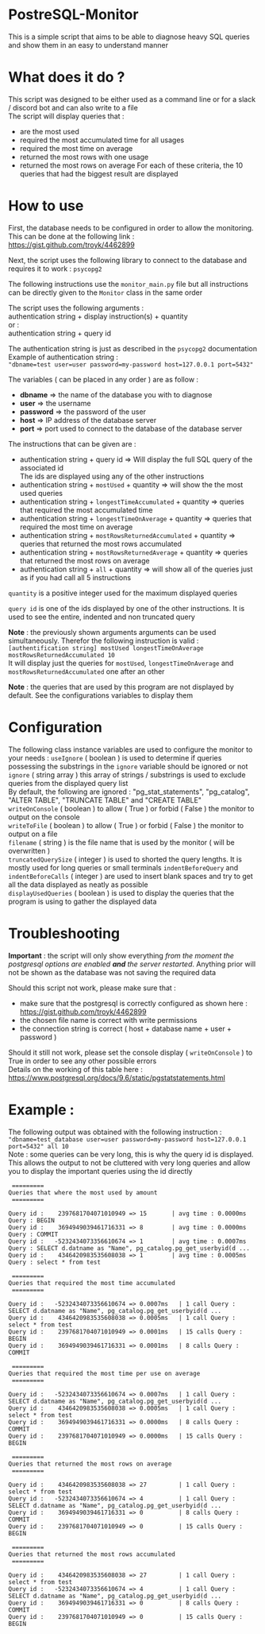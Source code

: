 # PostreSQL-Monitor
This is a simple script that aims to be able to diagnose heavy SQL queries and show them in an easy to understand manner 

# What does it do ?
This script was designed to be either used as a command line or for a slack / discord bot and can also write to a file<br/>
The script will display queries that :
- are the most used
- required the most accumulated time for all usages
- required the most time on average
- returned the most rows with one usage
- returned the most rows on average
For each of these criteria, the 10 queries that had the biggest result are displayed

# How to use
First, the database needs to be configured in order to allow the monitoring. This can be done at the following link : <a href='https://gist.github.com/troyk/4462899'>https://gist.github.com/troyk/4462899</a>

Next, the script uses the following library to connect to the database and requires it to work : `psycopg2`

The following instructions use the `monitor_main.py` file but all instructions can be directly given to the `Monitor` class in the same order

The script uses the following arguments : <br/>
authentication string + display instruction(s) + quantity<br/>
or :<br/>
authentication string + query id

The authentication string is just as described in the `psycopg2` documentation<br/>
Example of authentication string :<br />
`"dbname=test user=user password=my-password host=127.0.0.1 port=5432"`

The variables ( can be placed in any order ) are as follow :
- **dbname** => the name of the database you with to diagnose
- **user** => the username
- **password** => the password of the user
- **host** => IP address of the database server
- **port** => port used to connect to the database of the database server

The instructions that can be given are :
- authentication string + query id => Will display the full SQL query of the associated id<br/>
The ids are displayed using any of the other instructions
- authentication string + `mostUsed` + quantity => will show the the most used queries
- authentication string + `longestTimeAccumulated` + quantity => queries that required the most accumulated time
- authentication string + `longestTimeOnAverage` + quantity => queries that required the most time on average
- authentication string + `mostRowsReturnedAccumulated` + quantity => queries that returned the most rows accumulated
- authentication string + `mostRowsReturnedAverage` + quantity => queries that returned the most rows on average
- authentication string + `all` + quantity => will show all of the queries just as if you had call all 5 instructions

`quantity` is a positive integer used for the maximum displayed queries

`query id` is one of the ids displayed by one of the other instructions. It is used to see the entire, indented and non truncated query

**Note** : the previously shown arguments arguments can be used simultaneously. Therefor the following instruction is valid :<br/>
`[authentification string] mostUsed longestTimeOnAverage mostRowsReturnedAccumulated 10`<br/>
It will display just the queries for `mostUsed`, `longestTimeOnAverage` and `mostRowsReturnedAccumulated` one after an other

**Note** : the queries that are used by this program are not displayed by default. See the configurations variables to display them

# Configuration

The following class instance variables are used to configure the monitor to your needs :
`useIgnore` ( boolean ) is used to determine if queries possessing the substrings in the `ignore` variable should be ignored or not<br/>
`ignore` ( string array ) this array of strings / substrings is used to exclude queries from the displayed query list<br/>
By default, the following are ignored : "pg_stat_statements", "pg_catalog", "ALTER TABLE", "TRUNCATE TABLE" and "CREATE TABLE"<br/>
`writeOnConsole` ( boolean ) to allow ( True ) or forbid ( False ) the monitor to output on the console<br/>
`writeToFile` ( boolean ) to allow ( True ) or forbid ( False ) the monitor to output on a file<br/>
`filename` ( string ) is the file name that is used by the monitor ( will be overwritten )<br/>
`truncatedQuerySize` ( integer ) is used to shorted the query lengths. It is mostly used for long queries or small terminals
`indentBeforeQuery` and `indentBeforeCalls` ( integer ) are used to insert blank spaces and try to get all the data displayed as neatly as possible <br/>
`displayUsedQueries` ( boolean ) is used to display the queries that the program is using to gather the displayed data

# Troubleshooting
**Important** : the script will only show everything *from the moment the postgresql options are enabled* ***and*** *the server restarted*. Anything prior will not be shown as the database was not
saving the required data

Should this script not work, please make sure that :
- make sure that the postgresql is correctly configured as shown here : https://gist.github.com/troyk/4462899
- the chosen file name is correct with write permissions
- the connection string is correct ( host + database name + user + password )

Should it still not work, please set the console display ( `writeOnConsole` ) to True in order to see any other possible errors<br/>
Details on the working of this table here : https://www.postgresql.org/docs/9.6/static/pgstatstatements.html

# Example :
The following output was obtained with the following instruction : `"dbname=test_database user=user password=my-password host=127.0.0.1 port=5432" all 10`<br />
Note : some queries can be very long, this is why the query id is displayed. This allows the output to not be cluttered with very long queries and allow you to display the important queries using the id directly
<br />

     =========
    Queries that where the most used by amount
     =========
    
    Query id :    2397681704071010949 => 15       | avg time : 0.0000ms Query : BEGIN
    Query id :    3694949039461716331 => 8        | avg time : 0.0000ms Query : COMMIT
    Query id :   -5232434073356610674 => 1        | avg time : 0.0007ms Query : SELECT d.datname as "Name", pg_catalog.pg_get_userbyid(d ...
    Query id :    4346420983535608038 => 1        | avg time : 0.0005ms Query : select * from test

     =========
    Queries that required the most time accumulated
     =========
    
    Query id :   -5232434073356610674 => 0.0007ms   | 1 call Query : SELECT d.datname as "Name", pg_catalog.pg_get_userbyid(d ...
    Query id :    4346420983535608038 => 0.0005ms   | 1 call Query : select * from test
    Query id :    2397681704071010949 => 0.0001ms   | 15 calls Query : BEGIN
    Query id :    3694949039461716331 => 0.0001ms   | 8 calls Query : COMMIT
    
     =========
    Queries that required the most time per use on average
     =========
    
    Query id :   -5232434073356610674 => 0.0007ms   | 1 call Query : SELECT d.datname as "Name", pg_catalog.pg_get_userbyid(d ...
    Query id :    4346420983535608038 => 0.0005ms   | 1 call Query : select * from test
    Query id :    3694949039461716331 => 0.0000ms   | 8 calls Query : COMMIT
    Query id :    2397681704071010949 => 0.0000ms   | 15 calls Query : BEGIN
    
     =========
    Queries that returned the most rows on average
     =========
    
    Query id :    4346420983535608038 => 27         | 1 call Query : select * from test
    Query id :   -5232434073356610674 => 4          | 1 call Query : SELECT d.datname as "Name", pg_catalog.pg_get_userbyid(d ...
    Query id :    3694949039461716331 => 0          | 8 calls Query : COMMIT
    Query id :    2397681704071010949 => 0          | 15 calls Query : BEGIN
    
     =========
    Queries that returned the most rows accumulated
     =========
    
    Query id :    4346420983535608038 => 27         | 1 call Query : select * from test
    Query id :   -5232434073356610674 => 4          | 1 call Query : SELECT d.datname as "Name", pg_catalog.pg_get_userbyid(d ...
    Query id :    3694949039461716331 => 0          | 8 calls Query : COMMIT
    Query id :    2397681704071010949 => 0          | 15 calls Query : BEGIN
